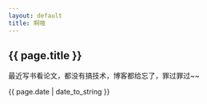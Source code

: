 ```yaml
---
layout: default
title: 啊哦
---
```


## {{ page.title }}  

最近写书看论文，都没有搞技术，博客都给忘了，罪过罪过~~  


{{ page.date | date_to_string }}
